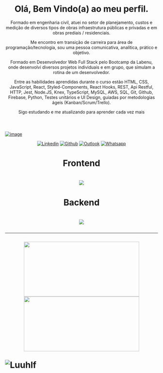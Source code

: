 <html>
  <head>
    <meta name="author" content="Luis Fernando Silva">
    
  </head>
  <body>
    <header align="center">
      <h1 align="center";>Olá, Bem Vindo(a) ao meu perfil.</h1>
      <p>Formado em engenharia civil, atuei no setor de planejamento, custos e medição de diversos tipos de obras infraestrutura públicas e privadas e em obras prediais / residenciais.

Me encontro em transição de carreira para área de programação/tecnologia, sou uma pessoa comunicativa, analítica, prático e objetivo.

Formado em Desenvolvedor Web Full Stack pelo Bootcamp da Labenu, onde desenvolvi diversos projetos individuais e em grupo, que simulam a rotina de um desenvolvedor.

Entre as habilidades aprendidas durante o curso estão HTML, CSS, JavaScript, React, Styled-Components, React Hooks, REST, Api Restful, HTTP, Jest, Node.JS, Knex, TypeScript, MySQL, AWS, SQL, Git, Github, Firebase, Python, Testes unitários e UI Design, guiadas por metodologias ágeis (Kanban/Scrum/Trello).

Sigo estudando e me atualizando para aprender cada vez mais</p> 
    </header>
  </body>
  
 [![image](https://user-images.githubusercontent.com/20983673/190916521-234dd11a-c566-4af2-98b9-64371e8efb52.png)](#)

  
</html>

<p align="center" data-sourcepos="14:1-18:124" dir="auto">
<a href="https://www.linkedin.com/in/Luuhlf/" rel="nofollow"><img src="https://img.shields.io/badge/LinkedIn-0077B5?style=for-the-badge&logo=linkedin&logoColor=white" alt="Linkedin" style="max-width: 100%;"></a>
<a href="https://github.com/Luuhlf"><img src="https://img.shields.io/badge/GitHub-100000?style=for-the-badge&logo=github&logoColor=white" alt="Github"  style="max-width: 100%;"></a>
<a href="mailto:luisf.sil@hotmail.com"><img src="https://img.shields.io/badge/Outlook-0078D4?style=for-the-badge&logo=microsoft-outlook&logoColor=white" alt="Outlook" style="max-width: 100%;"></a>
<a href="https://wa.me/+5511996408380?text=Ol%C3%A1!%20Sou%20o%20Luis%20Fernando%20em%20que%20posso%20ajudar?
"><img src="https://img.shields.io/badge/WhatsApp-25D366?style=for-the-badge&logo=whatsapp&logoColor=white)" alt="Whatsapp" style="max-width: 100%;"></a>

</p>

<div align="center" data-sourcepos="14:1-18:124" dir="auto">
  <h1>Frontend<h1/>
  <img src="https://skillicons.dev/icons?i=html,css,js,react,styledcomponents,figma,"/>
  <h1>Backend<h1/>
  <img src="https://skillicons.dev/icons?i=js,ts,nodejs,express,mysql,heroku,jest,python,aws"/>
<div/>

---
  

<div align="center">
  <img align="center" height="180em" width="380px" src="https://github-readme-stats.vercel.app/api?username=Luuhlf&theme=dark&show_icons=true" />
  <img align="center" height="180em" width="380px" src="https://github-readme-stats.vercel.app/api/top-langs/?username=Luuhlf&theme=dark&layout=compact" /> 
</div>

   
 <p align="left"> 
 <img src="https://komarev.com/ghpvc/?username=Luuhlf&label=Profile%20views&color=blueviolet&style=flat&label=Visitantes:" alt="Luuhlf" />
</p>
 


